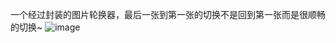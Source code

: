 一个经过封装的图片轮换器，最后一张到第一张的切换不是回到第一张而是很顺畅的切换~
![image](https://github.com/MrHuanghanzhang/HHZScrollView/raw/master/scroll1.png)